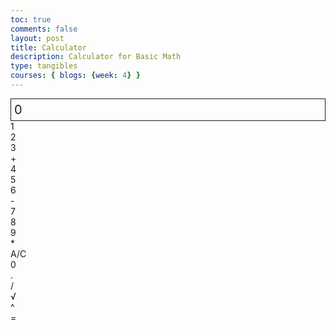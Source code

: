 ```yaml
---
toc: true
comments: false
layout: post
title: Calculator
description: Calculator for Basic Math
type: tangibles
courses: { blogs: {week: 4} }
---
```


<style>
  .calculator-output {
    /* calulator output 
      top bar shows the results of the calculator;
      result to take up the entirety of the first row;
      span defines 4 columns and 1 row
    */
    grid-column: span 4;
    grid-row: span 1;
    border-style: solid;
    border-width: 1px;
    border-color: currentColor;

  
    padding: 0.25em;
    font-size: 20px;
  
    display: flex;
    align-items: center;
  }
</style>

<!-- Add a container for the animation -->
<div id="animation">
  <div class="calculator-container grid">
      <!--result-->
      <div class="calculator-output" id="output">0</div>
      <!--row 1-->
      <div class="calculator-number btn btn-outline">1</div>
      <div class="calculator-number btn btn-outline">2</div>
      <div class="calculator-number btn btn-outline">3</div>
      <div class="calculator-operation btn btn-outline btn-accent">+</div>
      <!--row 2-->
      <div class="calculator-number btn btn-outline">4</div>
      <div class="calculator-number btn btn-outline">5</div>
      <div class="calculator-number btn btn-outline">6</div>
      <div class="calculator-operation btn btn-outline btn-accent">-</div>
      <!--row 3-->
      <div class="calculator-number btn btn-outline">7</div>
      <div class="calculator-number btn btn-outline">8</div>
      <div class="calculator-number btn btn-outline">9</div>
      <div class="calculator-operation btn btn-outline btn-accent">*</div>
      <!--row 4-->
      <div class="calculator-clear btn btn-primary">A/C</div>
      <div class="calculator-number btn btn-outline">0</div>
      <div class="calculator-number btn btn-outline">.</div>
      <div class="calculator-operation btn btn-outline btn-accent">/</div>
      <!--row 5-->
      <div class="calculator-operation btn btn-outline btn-accent">√</div>
      <div class="calculator-operation btn btn-outline btn-accent">^</div>
      <div></div>      
      <div class="calculator-equals btn btn-primary">=</div>
  </div>
</div>

<!-- JavaScript (JS) implementation of the calculator. -->
<script>
  // initialize important variables to manage calculations
  var firstNumber = null;
  var operator = null;
  var nextReady = true;
  // build objects containing key elements
  const output = document.getElementById("output");
  const numbers = document.querySelectorAll(".calculator-number");
  const operations = document.querySelectorAll(".calculator-operation");
  const clear = document.querySelectorAll(".calculator-clear");
  const equals = document.querySelectorAll(".calculator-equals");

  // Number buttons listener
  numbers.forEach(button => {
    button.addEventListener("click", function() {
      number(button.textContent);
    });
  });

  // Number action
  function number (value) { // function to input numbers into the calculator
      if (value != ".") {
          if (nextReady == true) { // nextReady is used to tell the computer when the user is going to input a completely new number
              output.innerHTML = value;
              // first number
              if (value != "0") { // if statement to ensure that there are no multiple leading zeroes
                  nextReady = false;
              }
          } else {
              // second number
              output.innerHTML = output.innerHTML + value; // concatenation is used to add the numbers to the end of the input
          }
      } else { // special case for adding a decimal; can not have two decimals
          if (output.innerHTML.indexOf(".") == -1) {
              output.innerHTML = output.innerHTML + value;
              nextReady = false;
          }
      }
  }

  // Operation buttons listener
  operations.forEach(button => {
    button.addEventListener("click", function() {
      operation(button.textContent);
    });
  });

  // Operator action
  function operation (choice) { // function to input operations into the calculator
      if (firstNumber == null) { // once the operation is chosen, the displayed number is stored into the variable firstNumber
          firstNumber = parseInt(output.innerHTML);
          nextReady = true;
          operator = choice;
          return; // exits function
      }
      if (nextReady == false) {
        equal()
      }
      // occurs if there is already a number stored in the calculator
      operator = choice;
      output.innerHTML = firstNumber.toString();
      nextReady = true;
  }

  // Calculator
  function calculate (first, second) { // function to calculate the result of the equation
      let result = 0;
      switch (operator) {
          case "+":
              result = first + second;
              break;
          case "-":
              result = first - second;
              break;
          case "*":
              result = first * second;
              break;
          case "/":
              result = first / second;
              break;
          case "√":
            result = Math.pow(first, 1/second);
            break;
          case "^":
            result = Math.pow(first, second);
            break;
          case null:
            return first
            break;
          default: 
              break;
      }
      return result;
  }

  // Equals button listener
  equals.forEach(button => {
    button.addEventListener("click", function() {
      equal();
    });
  });

  // Equal action
  function equal () { // function used when the equals button is clicked; calculates equation and displays it
      firstNumber = calculate(firstNumber, parseFloat(output.innerHTML));
      output.innerHTML = firstNumber.toString();
      operator = null
      nextReady = true;
  }

  // Clear button listener
  clear.forEach(button => {
    button.addEventListener("click", function() {
      clearCalc();
    });
  });

  // A/C action
  function clearCalc () { // clears calculator
      firstNumber = null;
      output.innerHTML = "0";
      nextReady = true;
  }

  const eventMap = {
    "1": 1,
    "2": 2,
    "3": 3,
    "4": 4,
    "5": 5,
    "6": 6,
    "7": 7,
    "8": 8,
    "9": 9,
    "0": 0,
    ".": ".",
    "+": "+",
    "-": "-",
    "*": "*",
    "/": "/",
    "^": "^",
    "Enter": "=",
  };

  window.addEventListener("keypress", (event) => {
    const key = eventMap[event.key];

    if (key === undefined) {
      return
    }

    if (key === "=") {
      equal()
      return
    }

    if (["+", "-", "*", "/", "^"].includes(key)) {
      operation(key);
      return; 
    }

    number(key)
  })

</script>